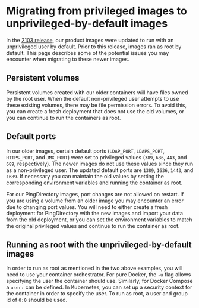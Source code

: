 # Migrating from privileged images to unprivileged-by-default images
In the [2103 release](https://devops.pingidentity.com/release-notes/relnotes-2103/), our product images were updated to run with an unprivileged user by default. Prior to this release, images ran as root by default. This page describes some of the potential issues you may encounter when migrating to these newer images.

## Persistent volumes
Persistent volumes created with our older containers will have files owned by the root user. When the default non-privileged user attempts to use these existing volumes, there may be file permission errors. To avoid this, you can create a fresh deployment that does not use the old volumes, or you can continue to run the containers as root.

## Default ports
In our older images, certain default ports (`LDAP_PORT`, `LDAPS_PORT`, `HTTPS_PORT`, and `JMX_PORT`) were set to privileged values (`389`, `636`, `443`, and `689`, respectively). The newer images do not use these values since they run as a non-privileged user. The updated default ports are `1389`, `1636`, `1443`, and `1689`. If necessary you can maintain the old values by setting the corresponding environment variables and running the container as root.

For our PingDirectory images, port changes are not allowed on restart. If you are using a volume from an older image you may encounter an error due to changing port values. You will need to either create a fresh deployment for PingDirectory with the new images and import your data from the old deployment, or you can set the environment variables to match the original privileged values and continue to run the container as root.

## Running as root with the unprivileged-by-default images
In order to run as root as mentioned in the two above examples, you will need to use your container orchestrator. For pure Docker, the `-u` flag allows specifying the user the container should use. Similarly, for Docker Compose a `user:` can be defined. In Kubernetes, you can set up a security context for the container in order to specify the user. To run as root, a user and group id of `0:0` should be used.
